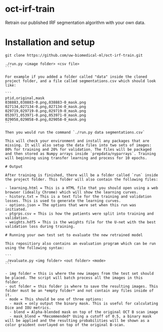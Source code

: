 # oct-irf-train

Retrain our published IRF segmentation algorithm with your own data. 

# Installation and setup

````
git clone https://github.com/uw-biomedical-ml/oct-irf-train.git

./run.py <image folder> <csv file>
```

For example if you added a folder called "data" inside the cloned project folder, and a file called segmentations.csv which should look like:

```
ptid,original,mask
038883,038883-0.png,038883-0_mask.png
027134,027134-0.png,027134-0_mask.png
029719,029719-0.png,029719-0_mask.png
053971,053971-0.png,053971-0_mask.png
029058,029058-0.png,029058-0_mask.png
```

Then you would run the command `./run.py data segmentations.csv`

This will check your environment and install any packages that are missing. It will also setup the data files into two sets of images: 80% for training and 20% for validation. The files will be packaged and then stored as Numpy arrays inside `prepdata/nyparrays`. Training will beginning using transfer learning and process for 10 epochs. 

# Output

After training is finished, there will be a folder called `run` inside the project folder. This folder will also contain the following files:

- learning.html = This is a HTML file that you should open using a web browser (ideally Chrome) which will show the learning curves.
- history.txt = This is a text file for the training and validation losses. This is used to generate the learning curves.
- options.json = The options that were set when this run was initiated.
- ptgrps.csv = This is how the patients were split into training and validation.
- weights.hdf5 = This is the weights file for the U-net with the best validation loss during training. 

# Running your own test set to evaluate the new retrained model

This repositiory also contains an evaluation program which can be run using the following syntax:

```
./evaluate.py <img folder> <out folder> <mode>
```

- img folder = this is where the new images from the test set should be placed. The script will batch process all the images in this folder.
- out folder = this folder is where to save the resulting images. This folder must be an *empty folder* and not contain any files inside of it.
- mode = This should be one of three options:
  - mask = only output the binary mask. This is useful for calculating Dice and IOU metrics.
  - blend = Alpha-blended mask on top of the original OCT B scan image
  - mask_blend = *Recommended* Using a cutoff of 0.5, a binary mask will be applied and the resulting probabilities will be shown as a color graident overlayed on top of the original B-scan.
  
